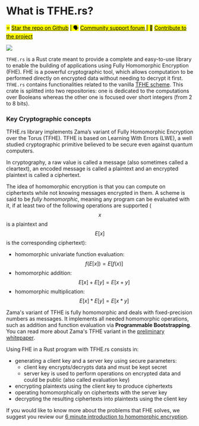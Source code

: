 # What is TFHE.rs?

<mark style="background-color:yellow;">⭐️</mark> [<mark style="background-color:yellow;">Star the repo on Github</mark>](https://github.com/zama-ai/concrete) <mark style="background-color:yellow;">| 🗣</mark> [<mark style="background-color:yellow;">Community support forum</mark> ](https://community.zama.ai)<mark style="background-color:yellow;">| 📁</mark> [<mark style="background-color:yellow;">Contribute to the project</mark>](https://docs.zama.ai/concrete/developers/contributing)<mark style="background-color:yellow;"></mark>

![](_static/zama\_concrete\_docs\_home.jpg)

`TFHE.rs` is a Rust crate meant to provide a complete and easy-to-use library to
enable the building of applications using Fully Homomorphic Encryption (FHE).
FHE is a powerful cryptographic tool, which allows computation to be performed
directly on encrypted data without needing to decrypt it first. `TFHE.rs`
contains functionalities related to the vanilla [TFHE
scheme](https://eprint.iacr.org/2018/421.pdf).
This crate is splitted into two repositories: one is dedicated to the
computations over Booleans whereas the other one is focused over short integers
(from 2 to 8 bits).


### Key Cryptographic concepts

TFHE.rs library implements Zama’s variant of Fully Homomorphic Encryption over
the Torus (TFHE). TFHE is based on Learning With Errors (LWE), a well studied
cryptographic primitive believed to be secure even against quantum computers.

In cryptography, a raw value is called a message (also sometimes called a
cleartext), an encoded message is called a plaintext and an encrypted plaintext
is called a ciphertext.

The idea of homomorphic encryption is that you can compute on ciphertexts while
not knowing messages encrypted in them. A scheme is said to be _fully
homomorphic_, meaning any program can be evaluated with it, if at least two of
the following operations are supported \($$x$$is a plaintext and $$E[x]$$ is the
corresponding ciphertext\):

* homomorphic univariate function evaluation: $$f(E[x]) = E[f(x)]$$
* homomorphic addition: $$E[x] + E[y] = E[x + y]$$
* homomorphic multiplication: $$E[x] * E[y] = E[x * y]$$

Zama's variant of TFHE is fully homomorphic and deals with fixed-precision
numbers as messages. It implements all needed homomorphic operations, such as
addition and function evaluation via **Programmable Bootstrapping**. You can
read more about Zama's TFHE variant in the [preliminary
whitepaper](https://whitepaper.zama.ai/).

Using FHE in a Rust program with TFHE.rs consists in:

* generating a client key and a server key using secure parameters:
    * client key encrypts/decrypts data and must be kept secret
    * server key is used to perform operations on encrypted data and could be
      public (also called evaluation key)
* encrypting plaintexts using the client key to produce ciphertexts
* operating homomorphically on ciphertexts with the server key
* decrypting the resulting ciphertexts into plaintexts using the client key

If you would like to know more about the problems that FHE solves, we suggest
you review our [6 minute introduction to homomorphic
encryption](https://6min.zama.ai/).
  
